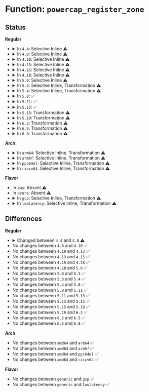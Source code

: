 # Function: <code>powercap_register_zone</code>

## Status
<b>Regular</b>
<ul>
<li>
<details>
<summary>In <code>4.4</code>: Selective Inline ⚠️</summary>

```c
struct powercap_zone *powercap_register_zone(struct powercap_zone *power_zone, struct powercap_control_type *control_type, const char *name, struct powercap_zone *parent, const struct powercap_zone_ops *ops, int nr_constraints, struct powercap_zone_constraint_ops *const_ops);
```

**Collision:** Unique Global

**Inline:** Selective

**Transformation:** False

**Instances:**

```
In drivers/powercap/powercap_sys.c (ffffffff816f2860)
Location: drivers/powercap/powercap_sys.c:494
Inline: True
```
**Symbols:**

```
ffffffff816f2860-ffffffff816f2e4f: powercap_register_zone (STB_GLOBAL)
```
</details>
</li>
<li>
<details>
<summary>In <code>4.8</code>: Selective Inline ⚠️</summary>

```c
struct powercap_zone *powercap_register_zone(struct powercap_zone *power_zone, struct powercap_control_type *control_type, const char *name, struct powercap_zone *parent, const struct powercap_zone_ops *ops, int nr_constraints, const struct powercap_zone_constraint_ops *const_ops);
```

**Collision:** Unique Global

**Inline:** Selective

**Transformation:** False

**Instances:**

```
In drivers/powercap/powercap_sys.c (ffffffff81757880)
Location: drivers/powercap/powercap_sys.c:494
Inline: True
```
**Symbols:**

```
ffffffff81757880-ffffffff81757e73: powercap_register_zone (STB_GLOBAL)
```
</details>
</li>
<li>
<details>
<summary>In <code>4.10</code>: Selective Inline ⚠️</summary>

```c
struct powercap_zone *powercap_register_zone(struct powercap_zone *power_zone, struct powercap_control_type *control_type, const char *name, struct powercap_zone *parent, const struct powercap_zone_ops *ops, int nr_constraints, const struct powercap_zone_constraint_ops *const_ops);
```

**Collision:** Unique Global

**Inline:** Selective

**Transformation:** False

**Instances:**

```
In drivers/powercap/powercap_sys.c (ffffffff81783e60)
Location: drivers/powercap/powercap_sys.c:494
Inline: True
```
**Symbols:**

```
ffffffff81783e60-ffffffff81784453: powercap_register_zone (STB_GLOBAL)
```
</details>
</li>
<li>
<details>
<summary>In <code>4.13</code>: Selective Inline ⚠️</summary>

```c
struct powercap_zone *powercap_register_zone(struct powercap_zone *power_zone, struct powercap_control_type *control_type, const char *name, struct powercap_zone *parent, const struct powercap_zone_ops *ops, int nr_constraints, const struct powercap_zone_constraint_ops *const_ops);
```

**Collision:** Unique Global

**Inline:** Selective

**Transformation:** False

**Instances:**

```
In drivers/powercap/powercap_sys.c (ffffffff817a2c40)
Location: drivers/powercap/powercap_sys.c:494
Inline: True
```
**Symbols:**

```
ffffffff817a2c40-ffffffff817a3261: powercap_register_zone (STB_GLOBAL)
```
</details>
</li>
<li>
<details>
<summary>In <code>4.15</code>: Selective Inline ⚠️</summary>

```c
struct powercap_zone *powercap_register_zone(struct powercap_zone *power_zone, struct powercap_control_type *control_type, const char *name, struct powercap_zone *parent, const struct powercap_zone_ops *ops, int nr_constraints, const struct powercap_zone_constraint_ops *const_ops);
```

**Collision:** Unique Global

**Inline:** Selective

**Transformation:** False

**Instances:**

```
In drivers/powercap/powercap_sys.c (ffffffff81819d80)
Location: drivers/powercap/powercap_sys.c:494
Inline: True
```
**Symbols:**

```
ffffffff81819d80-ffffffff8181a3db: powercap_register_zone (STB_GLOBAL)
```
</details>
</li>
<li>
<details>
<summary>In <code>4.18</code>: Selective Inline ⚠️</summary>

```c
struct powercap_zone *powercap_register_zone(struct powercap_zone *power_zone, struct powercap_control_type *control_type, const char *name, struct powercap_zone *parent, const struct powercap_zone_ops *ops, int nr_constraints, const struct powercap_zone_constraint_ops *const_ops);
```

**Collision:** Unique Global

**Inline:** Selective

**Transformation:** False

**Instances:**

```
In drivers/powercap/powercap_sys.c (ffffffff81863e30)
Location: drivers/powercap/powercap_sys.c:494
Inline: True
```
**Symbols:**

```
ffffffff81863e30-ffffffff8186448f: powercap_register_zone (STB_GLOBAL)
```
</details>
</li>
<li>
<details>
<summary>In <code>5.0</code>: Selective Inline ⚠️</summary>

```c
struct powercap_zone *powercap_register_zone(struct powercap_zone *power_zone, struct powercap_control_type *control_type, const char *name, struct powercap_zone *parent, const struct powercap_zone_ops *ops, int nr_constraints, const struct powercap_zone_constraint_ops *const_ops);
```

**Collision:** Unique Global

**Inline:** Selective

**Transformation:** False

**Instances:**

```
In drivers/powercap/powercap_sys.c (ffffffff818835c0)
Location: drivers/powercap/powercap_sys.c:494
Inline: True
```
**Symbols:**

```
ffffffff818835c0-ffffffff81883c1f: powercap_register_zone (STB_GLOBAL)
```
</details>
</li>
<li>
<details>
<summary>In <code>5.3</code>: Selective Inline, Transformation ⚠️</summary>

```c
struct powercap_zone *powercap_register_zone(struct powercap_zone *power_zone, struct powercap_control_type *control_type, const char *name, struct powercap_zone *parent, const struct powercap_zone_ops *ops, int nr_constraints, const struct powercap_zone_constraint_ops *const_ops);
```

**Collision:** Unique Global

**Inline:** Selective

**Transformation:** True

**Instances:**

```
In drivers/powercap/powercap_sys.c (ffffffff818cdc60)
Location: drivers/powercap/powercap_sys.c:482
Inline: True
```
**Symbols:**

```
ffffffff818cdc60-ffffffff818ce1f1: powercap_register_zone.part.0 (STB_LOCAL)
ffffffff818ce200-ffffffff818ce309: powercap_register_zone (STB_GLOBAL)
```
</details>
</li>
<li>
<details>
<summary>In <code>5.4</code>: Selective Inline, Transformation ⚠️</summary>

```c
struct powercap_zone *powercap_register_zone(struct powercap_zone *power_zone, struct powercap_control_type *control_type, const char *name, struct powercap_zone *parent, const struct powercap_zone_ops *ops, int nr_constraints, const struct powercap_zone_constraint_ops *const_ops);
```

**Collision:** Unique Global

**Inline:** Selective

**Transformation:** True

**Instances:**

```
In drivers/powercap/powercap_sys.c (ffffffff81900050)
Location: drivers/powercap/powercap_sys.c:482
Inline: True
```
**Symbols:**

```
ffffffff81900050-ffffffff819005e1: powercap_register_zone.part.0 (STB_LOCAL)
ffffffff819005f0-ffffffff819006f9: powercap_register_zone (STB_GLOBAL)
```
</details>
</li>
<li>
<details>
<summary>In <code>5.8</code>: ✅</summary>

```c
struct powercap_zone *powercap_register_zone(struct powercap_zone *power_zone, struct powercap_control_type *control_type, const char *name, struct powercap_zone *parent, const struct powercap_zone_ops *ops, int nr_constraints, const struct powercap_zone_constraint_ops *const_ops);
```

**Collision:** Unique Global

**Inline:** No

**Transformation:** False

**Instances:**

```
In drivers/powercap/powercap_sys.c (ffffffff819d7000)
Location: drivers/powercap/powercap_sys.c:482
Inline: False
```
**Symbols:**

```
ffffffff819d7000-ffffffff819d741a: powercap_register_zone (STB_GLOBAL)
```
</details>
</li>
<li>
<details>
<summary>In <code>5.11</code>: ✅</summary>

```c
struct powercap_zone *powercap_register_zone(struct powercap_zone *power_zone, struct powercap_control_type *control_type, const char *name, struct powercap_zone *parent, const struct powercap_zone_ops *ops, int nr_constraints, const struct powercap_zone_constraint_ops *const_ops);
```

**Collision:** Unique Global

**Inline:** No

**Transformation:** False

**Instances:**

```
In drivers/powercap/powercap_sys.c (ffffffff819d6400)
Location: drivers/powercap/powercap_sys.c:481
Inline: False
```
**Symbols:**

```
ffffffff819d6400-ffffffff819d681a: powercap_register_zone (STB_GLOBAL)
```
</details>
</li>
<li>
<details>
<summary>In <code>5.13</code>: ✅</summary>

```c
struct powercap_zone *powercap_register_zone(struct powercap_zone *power_zone, struct powercap_control_type *control_type, const char *name, struct powercap_zone *parent, const struct powercap_zone_ops *ops, int nr_constraints, const struct powercap_zone_constraint_ops *const_ops);
```

**Collision:** Unique Global

**Inline:** No

**Transformation:** False

**Instances:**

```
In drivers/powercap/powercap_sys.c (ffffffff819bc4d0)
Location: drivers/powercap/powercap_sys.c:481
Inline: False
Direct callers:
  - drivers/powercap/dtpm.c:dtpm_register
  - drivers/powercap/dtpm.c:dtpm_register
```
**Symbols:**

```
ffffffff819bc4d0-ffffffff819bc996: powercap_register_zone (STB_GLOBAL)
```
</details>
</li>
<li>
<details>
<summary>In <code>5.15</code>: Transformation ⚠️</summary>

```c
struct powercap_zone *powercap_register_zone(struct powercap_zone *power_zone, struct powercap_control_type *control_type, const char *name, struct powercap_zone *parent, const struct powercap_zone_ops *ops, int nr_constraints, const struct powercap_zone_constraint_ops *const_ops);
```

**Collision:** Unique Global

**Inline:** No

**Transformation:** True

**Instances:**

```
In drivers/powercap/powercap_sys.c (0)
Location: drivers/powercap/powercap_sys.c:481
Inline: False
Direct callers:
  - drivers/powercap/dtpm.c:dtpm_register
  - drivers/powercap/dtpm.c:dtpm_register
```
**Symbols:**

```
ffffffff81d34229-ffffffff81d3423d: powercap_register_zone.cold (STB_LOCAL)
ffffffff81a6b910-ffffffff81a6bde2: powercap_register_zone (STB_GLOBAL)
```
</details>
</li>
<li>
<details>
<summary>In <code>5.19</code>: Transformation ⚠️</summary>

```c
struct powercap_zone *powercap_register_zone(struct powercap_zone *power_zone, struct powercap_control_type *control_type, const char *name, struct powercap_zone *parent, const struct powercap_zone_ops *ops, int nr_constraints, const struct powercap_zone_constraint_ops *const_ops);
```

**Collision:** Unique Global

**Inline:** No

**Transformation:** True

**Instances:**

```
In drivers/powercap/powercap_sys.c (0)
Location: drivers/powercap/powercap_sys.c:481
Inline: False
```
**Symbols:**

```
ffffffff81f00623-ffffffff81f00638: powercap_register_zone.cold (STB_LOCAL)
ffffffff81bdc3c0-ffffffff81bdc87d: powercap_register_zone (STB_GLOBAL)
```
</details>
</li>
<li>
<details>
<summary>In <code>6.2</code>: Transformation ⚠️</summary>

```c
struct powercap_zone *powercap_register_zone(struct powercap_zone *power_zone, struct powercap_control_type *control_type, const char *name, struct powercap_zone *parent, const struct powercap_zone_ops *ops, int nr_constraints, const struct powercap_zone_constraint_ops *const_ops);
```

**Collision:** Unique Global

**Inline:** No

**Transformation:** True

**Instances:**

```
In drivers/powercap/powercap_sys.c (0)
Location: drivers/powercap/powercap_sys.c:482
Inline: False
```
**Symbols:**

```
ffffffff820aa690-ffffffff820aa6a5: powercap_register_zone.cold (STB_LOCAL)
ffffffff81d874d0-ffffffff81d879b8: powercap_register_zone (STB_GLOBAL)
```
</details>
</li>
<li>
<details>
<summary>In <code>6.5</code>: Transformation ⚠️</summary>

```c
struct powercap_zone *powercap_register_zone(struct powercap_zone *power_zone, struct powercap_control_type *control_type, const char *name, struct powercap_zone *parent, const struct powercap_zone_ops *ops, int nr_constraints, const struct powercap_zone_constraint_ops *const_ops);
```

**Collision:** Unique Global

**Inline:** No

**Transformation:** True

**Instances:**

```
In drivers/powercap/powercap_sys.c (0)
Location: drivers/powercap/powercap_sys.c:482
Inline: False
```
**Symbols:**

```
ffffffff8212bb7b-ffffffff8212bb90: powercap_register_zone.cold (STB_LOCAL)
ffffffff81df5940-ffffffff81df5e28: powercap_register_zone (STB_GLOBAL)
```
</details>
</li>
<li>
<details>
<summary>In <code>6.8</code>: Transformation ⚠️</summary>

```c
struct powercap_zone *powercap_register_zone(struct powercap_zone *power_zone, struct powercap_control_type *control_type, const char *name, struct powercap_zone *parent, const struct powercap_zone_ops *ops, int nr_constraints, const struct powercap_zone_constraint_ops *const_ops);
```

**Collision:** Unique Global

**Inline:** No

**Transformation:** True

**Instances:**

```
In drivers/powercap/powercap_sys.c (0)
Location: drivers/powercap/powercap_sys.c:482
Inline: False
```
**Symbols:**

```
ffffffff8220d810-ffffffff8220d825: powercap_register_zone.cold (STB_LOCAL)
ffffffff81eac000-ffffffff81eac51a: powercap_register_zone (STB_GLOBAL)
```
</details>
</li>
</ul>
<b>Arch</b>
<ul>
<li>
<details>
<summary>In <code>arm64</code>: Selective Inline, Transformation ⚠️</summary>

```c
struct powercap_zone *powercap_register_zone(struct powercap_zone *power_zone, struct powercap_control_type *control_type, const char *name, struct powercap_zone *parent, const struct powercap_zone_ops *ops, int nr_constraints, const struct powercap_zone_constraint_ops *const_ops);
```

**Collision:** Unique Global

**Inline:** Selective

**Transformation:** True

**Instances:**

```
In drivers/powercap/powercap_sys.c (ffff800010b8f938)
Location: drivers/powercap/powercap_sys.c:482
Inline: True
```
**Symbols:**

```
ffff800010b8f938-ffff800010b8fdd4: powercap_register_zone.part.0 (STB_LOCAL)
ffff800010b8fdd8-ffff800010b8fee8: powercap_register_zone (STB_GLOBAL)
```
</details>
</li>
<li>
<details>
<summary>In <code>armhf</code>: Selective Inline, Transformation ⚠️</summary>

```c
struct powercap_zone *powercap_register_zone(struct powercap_zone *power_zone, struct powercap_control_type *control_type, const char *name, struct powercap_zone *parent, const struct powercap_zone_ops *ops, int nr_constraints, const struct powercap_zone_constraint_ops *const_ops);
```

**Collision:** Unique Global

**Inline:** Selective

**Transformation:** True

**Instances:**

```
In drivers/powercap/powercap_sys.c (c0c799a4)
Location: drivers/powercap/powercap_sys.c:482
Inline: True
```
**Symbols:**

```
c0c799a4-c0c79e80: powercap_register_zone.part.0 (STB_LOCAL)
c0c79e80-c0c79f80: powercap_register_zone (STB_GLOBAL)
```
</details>
</li>
<li>
<details>
<summary>In <code>ppc64el</code>: Selective Inline, Transformation ⚠️</summary>

```c
struct powercap_zone *powercap_register_zone(struct powercap_zone *power_zone, struct powercap_control_type *control_type, const char *name, struct powercap_zone *parent, const struct powercap_zone_ops *ops, int nr_constraints, const struct powercap_zone_constraint_ops *const_ops);
```

**Collision:** Unique Global

**Inline:** Selective

**Transformation:** True

**Instances:**

```
In drivers/powercap/powercap_sys.c (c000000000c6e870)
Location: drivers/powercap/powercap_sys.c:482
Inline: True
```
**Symbols:**

```
c000000000c6e870-c000000000c6eea8: powercap_register_zone.part.0 (STB_LOCAL)
c000000000c6eeb0-c000000000c6f074: powercap_register_zone (STB_GLOBAL)
```
</details>
</li>
<li>
<details>
<summary>In <code>riscv64</code>: Selective Inline, Transformation ⚠️</summary>

```c
struct powercap_zone *powercap_register_zone(struct powercap_zone *power_zone, struct powercap_control_type *control_type, const char *name, struct powercap_zone *parent, const struct powercap_zone_ops *ops, int nr_constraints, const struct powercap_zone_constraint_ops *const_ops);
```

**Collision:** Unique Global

**Inline:** Selective

**Transformation:** True

**Instances:**

```
In drivers/powercap/powercap_sys.c (ffffffe0007353e4)
Location: drivers/powercap/powercap_sys.c:482
Inline: True
```
**Symbols:**

```
ffffffe0007353e4-ffffffe0007357fc: powercap_register_zone.part.0 (STB_LOCAL)
ffffffe0007357fc-ffffffe0007358fa: powercap_register_zone (STB_GLOBAL)
```
</details>
</li>
</ul>
<b>Flavor</b>
<ul>
<li>
In <code>aws</code>: Absent ⚠️
</li>
<li>
In <code>azure</code>: Absent ⚠️
</li>
<li>
<details>
<summary>In <code>gcp</code>: Selective Inline, Transformation ⚠️</summary>

```c
struct powercap_zone *powercap_register_zone(struct powercap_zone *power_zone, struct powercap_control_type *control_type, const char *name, struct powercap_zone *parent, const struct powercap_zone_ops *ops, int nr_constraints, const struct powercap_zone_constraint_ops *const_ops);
```

**Collision:** Unique Global

**Inline:** Selective

**Transformation:** True

**Instances:**

```
In drivers/powercap/powercap_sys.c (ffffffff818f0a70)
Location: drivers/powercap/powercap_sys.c:482
Inline: True
```
**Symbols:**

```
ffffffff818f0a70-ffffffff818f1001: powercap_register_zone.part.0 (STB_LOCAL)
ffffffff818f1010-ffffffff818f1119: powercap_register_zone (STB_GLOBAL)
```
</details>
</li>
<li>
<details>
<summary>In <code>lowlatency</code>: Selective Inline, Transformation ⚠️</summary>

```c
struct powercap_zone *powercap_register_zone(struct powercap_zone *power_zone, struct powercap_control_type *control_type, const char *name, struct powercap_zone *parent, const struct powercap_zone_ops *ops, int nr_constraints, const struct powercap_zone_constraint_ops *const_ops);
```

**Collision:** Unique Global

**Inline:** Selective

**Transformation:** True

**Instances:**

```
In drivers/powercap/powercap_sys.c (ffffffff81911af0)
Location: drivers/powercap/powercap_sys.c:482
Inline: True
```
**Symbols:**

```
ffffffff81911af0-ffffffff81912081: powercap_register_zone.part.0 (STB_LOCAL)
ffffffff81912090-ffffffff81912199: powercap_register_zone (STB_GLOBAL)
```
</details>
</li>
</ul>

## Differences
<b>Regular</b>
<ul>
<li>
<details>
<summary>Changed between <code>4.4</code> and <code>4.8</code> ⚠️</summary>
<ul>
<li>
<b>Param type changed. </b>
<code>struct powercap_zone_constraint_ops *const_ops</code> ➡️ <code>const struct powercap_zone_constraint_ops *const_ops</code>
</li>
</ul>
</details>
</li>
<li>
No changes between <code>4.8</code> and <code>4.10</code> ✅
</li>
<li>
No changes between <code>4.10</code> and <code>4.13</code> ✅
</li>
<li>
No changes between <code>4.13</code> and <code>4.15</code> ✅
</li>
<li>
No changes between <code>4.15</code> and <code>4.18</code> ✅
</li>
<li>
No changes between <code>4.18</code> and <code>5.0</code> ✅
</li>
<li>
No changes between <code>5.0</code> and <code>5.3</code> ✅
</li>
<li>
No changes between <code>5.3</code> and <code>5.4</code> ✅
</li>
<li>
No changes between <code>5.4</code> and <code>5.8</code> ✅
</li>
<li>
No changes between <code>5.8</code> and <code>5.11</code> ✅
</li>
<li>
No changes between <code>5.11</code> and <code>5.13</code> ✅
</li>
<li>
No changes between <code>5.13</code> and <code>5.15</code> ✅
</li>
<li>
No changes between <code>5.15</code> and <code>5.19</code> ✅
</li>
<li>
No changes between <code>5.19</code> and <code>6.2</code> ✅
</li>
<li>
No changes between <code>6.2</code> and <code>6.5</code> ✅
</li>
<li>
No changes between <code>6.5</code> and <code>6.8</code> ✅
</li>
</ul>
<b>Arch</b>
<ul>
<li>
No changes between <code>amd64</code> and <code>arm64</code> ✅
</li>
<li>
No changes between <code>amd64</code> and <code>armhf</code> ✅
</li>
<li>
No changes between <code>amd64</code> and <code>ppc64el</code> ✅
</li>
<li>
No changes between <code>amd64</code> and <code>riscv64</code> ✅
</li>
</ul>
<b>Flavor</b>
<ul>
<li>
No changes between <code>generic</code> and <code>gcp</code> ✅
</li>
<li>
No changes between <code>generic</code> and <code>lowlatency</code> ✅
</li>
</ul>
